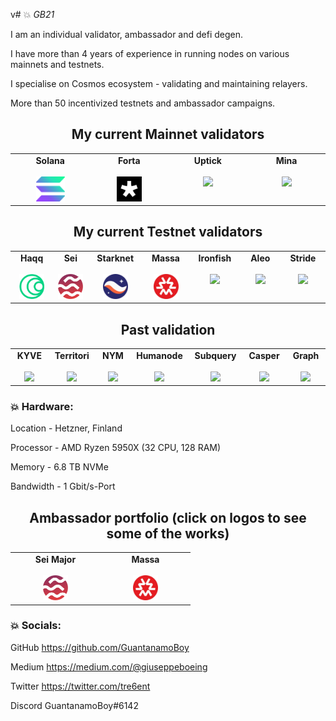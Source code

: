 v# :boom: *GB21*

I am an individual validator, ambassador and defi degen.

I have more than 4 years of experience in running nodes on various mainnets and testnets. 

I specialise on Cosmos ecosystem - validating and maintaining relayers.

More than 50 incentivized testnets and ambassador campaigns.

<h2 align="center">My current Mainnet validators</h2>

<table width="350px" align="center">
    <tbody>
        <tr valign="top">
            <td width="130px" align="center">
            <span><strong>Solana</strong></span><br><br />
            <a href="https://solana.org/sfdp-validators/3fiZs7R4LfPCPnGuKRWAjTgAZ8t5crPTCGtfku7fPPCw" target="_blank" rel="noopener noreferrer">
            <img height="40px" src="https://github.com/klochenko/klochenko/blob/main/logo/solanaLogoMark.png">
            </td>
            <td width="130px" align="center">
            <span><strong>Forta</strong></span><br><br />
            <a href="https://app.forta.network/profile/0x537Df729085D26Ec89d0F503fDb52650eCEC0BB4" target="_blank" rel="noopener noreferrer">
            <img height="40px" src="https://github.com/klochenko/klochenko/blob/main/logo/forta.jpg">
            </td>
               <td width="130px" align="center">
            <span><strong>Uptick</strong></span><br><br />
            <a href="https://uptick.explorers.guru/validator/uptickvaloper1m280rc5q0mkc3x89qzk2d2qz5h60y4j8yxzjsd" target="_blank" rel="noopener noreferrer">
            <img height="40px" src="https://pbs.twimg.com/profile_images/1622159211772903428/ZwCiwcR8_400x400.jpg">
            </td>
             <td width="130px" align="center">
            <span><strong>Mina</strong></span><br><br />
            <a href="https://minascan.io/mainnet/validator/B62qjzxp6eVbn4YWBrNfhodex1RzKi29tXyqttBuBCGbf6mhT9MMg3o/delegations?limit=50&orderBy=DESC&page=0&searchStr=&sortBy=balance](https://minascan.io/mainnet/validator/B62qjj1M1JdKHyrbTj6Fk2BhG1SpLnBbaKfiQMTRPR5FSxhNT1LLUCK/delegations)" target="_blank" rel="noopener noreferrer">
            <img height="40px" src="https://pbs.twimg.com/profile_images/1310958947357077504/JM4_vQ34_400x400.png">
            </td>
        </tr>
    </tbody>
</table>

<h2 align="center">My current Testnet validators</h2>

<table width="350px" align="center">
    <tbody>
        <tr valign="top">
                <td width="130px" align="center">
            <span><strong>Haqq</strong></span><br><br />
            <a href="https://haqq.explorers.guru/validator/haqqvaloper1cqx2yfr99zg3wwjzg0y2tu3wh2cjf8u3e4u56a" target="_blank" rel="noopener noreferrer">
            <img height="40px" src="https://github.com/klochenko/klochenko/blob/main/logo/haqq.png">
            </td>
            <td width="130px" align="center">
            <span><strong>Sei</strong></span><br><br />
            <a href="#" target="_blank" rel="noopener noreferrer">
            <img height="40px" src="https://github.com/klochenko/klochenko/blob/main/logo/sei.png">
            </td>
            <td width="130px" align="center">
            <span><strong>Starknet</strong></span><br><br />
            <a href="#" target="_blank" rel="noopener noreferrer">
            <img height="40px" src="https://github.com/klochenko/klochenko/blob/main/logo/Group-177.svg">
            </td>
                <td width="130px" align="center">
            <span><strong>Massa</strong></span><br><br />
            <a href="#" target="_blank" rel="noopener noreferrer">
            <img height="40px" src="https://github.com/klochenko/klochenko/blob/main/logo/p0i_pJsR_400x400.jpg">
            </td>
                    <td width="130px" align="center">
            <span><strong>Ironfish</strong></span><br><br />
            <a href="#" target="_blank" rel="noopener noreferrer">
            <img height="40px" src="https://pbs.twimg.com/profile_images/1367581984986296320/kxDDjheA_400x400.jpg">
            </td>
                           <td width="130px" align="center">
            <span><strong>Aleo</strong></span><br><br />
            <a href="#" target="_blank" rel="noopener noreferrer">
            <img height="40px" src="https://pbs.twimg.com/profile_images/1485936059707965446/qM-hjbty_400x400.png">
            </td>
                          <td width="130px" align="center">
            <span><strong>Stride</strong></span><br><br />
            <a href="#" target="_blank" rel="noopener noreferrer">
            <img height="40px" src="https://pbs.twimg.com/profile_images/1538942713965445120/S9IIkgPS_400x400.png">
            </td>
                  </tr>
    </tbody>
</table>                  
                              
                 
<h2 align="center">Past validation</h2>

<table width="350px" align="center">
    <tbody>
        <tr valign="top">                              
                          <td width="130px" align="center">
            <span><strong>KYVE</strong></span><br><br />
            <a href="#" target="_blank" rel="noopener noreferrer">
            <img height="40px" src="https://pbs.twimg.com/profile_images/1612460371951980544/3rLQs2Ee_400x400.jpg">
            </td>
                          <td width="130px" align="center">
            <span><strong>Territori</strong></span><br><br />
            <a href="#" target="_blank" rel="noopener noreferrer">
            <img height="40px" src="https://pbs.twimg.com/profile_images/1545419250906660864/XfukKhac_400x400.jpg">
            </td>
                          <td width="130px" align="center">
            <span><strong>NYM</strong></span><br><br />
            <a href="#" target="_blank" rel="noopener noreferrer">
            <img height="40px" src="https://pbs.twimg.com/profile_images/1509970415573258243/s--z1FnZ_400x400.jpg">
            </td>
                          <td width="130px" align="center">
            <span><strong>Humanode</strong></span><br><br />
            <a href="#" target="_blank" rel="noopener noreferrer">
            <img height="40px" src="https://pbs.twimg.com/profile_images/1577660492662951939/4q1DV_mC_400x400.jpg">
            </td>
                          <td width="130px" align="center">
            <span><strong>Subquery</strong></span><br><br />
            <a href="#" target="_blank" rel="noopener noreferrer">
            <img height="40px" src="https://pbs.twimg.com/profile_images/1359160724220768261/IrdSpNIE_400x400.jpg">
                 </td>
                          <td width="130px" align="center">
            <span><strong>Casper</strong></span><br><br />
            <a href="#" target="_blank" rel="noopener noreferrer">
            <img height="40px" src="https://pbs.twimg.com/profile_images/1614929805614452739/VXKtIZdP_400x400.png">
                </td>
                          <td width="130px" align="center">
            <span><strong>Graph</strong></span><br><br />
            <a href="#" target="_blank" rel="noopener noreferrer">
            <img height="40px" src="https://pbs.twimg.com/profile_images/1341100720943054848/C4RKAej-_400x400.jpg">
        </tr>
    </tbody>
</table>


### :boom: **Hardware:**
Location - Hetzner, Finland

Processor - AMD Ryzen 5950X (32 CPU, 128 RAM)

Memory - 6.8 TB NVMe

Bandwidth - 1 Gbit/s-Port

<h2 align="center">Ambassador portfolio (click on logos to see some of the works)</h2>

<table width="350px" align="center">
    <tbody>
        <tr valign="top">
            <td width="130px" align="center">
            <span><strong>Sei Major</strong></span><br><br />
            <a href="https://heather-viola-5f6.notion.site/Tweets-Portfolio-8ae03fc11fb8400e8ab790f94b3d939c" target="_blank" rel="noopener noreferrer">
            <img height="40px" src="https://github.com/klochenko/klochenko/blob/main/logo/sei.png">
            </td>
            <td width="130px" align="center">
            <span><strong>Massa</strong></span><br><br />
            <a href="https://medium.com/@giuseppeboeing" target="_blank" rel="noopener noreferrer">
            <img height="40px" src="https://github.com/klochenko/klochenko/blob/main/logo/p0i_pJsR_400x400.jpg">
            </td>
        </tr>
    </tbody>
</table>

### :boom: **Socials:**

GitHub https://github.com/GuantanamoBoy

Medium https://medium.com/@giuseppeboeing

Twitter https://twitter.com/tre6ent

Discord GuantanamoBoy#6142
